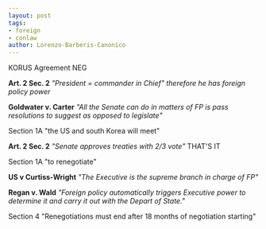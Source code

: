 ```yaml
---
layout: post
tags: 
- foreign 
- conlaw
author: Lorenzo-Barberis-Canonico
---
```

KORUS Agreement NEG

**Art. 2 Sec. 2** _"President = commander in Chief" therefore he has foreign policy power_

**Goldwater v. Carter** _"All the Senate can do in matters of FP is pass resolutions to suggest as opposed to legislate"_

Section 1A "the US and south Korea will meet"

**Art. 2 Sec. 2** _"Senate approves treaties with 2/3 vote"_ THAT'S IT

Section 1A "to renegotiate"

**US v Curtiss-Wright** _"The Executive is the supreme branch in charge of FP"_

**Regan v. Wald** _"Foreign policy automatically triggers Executive power to determine it and carry it out with the Depart of State."_

Section 4 "Renegotiations must end after 18 months of negotiation starting"
